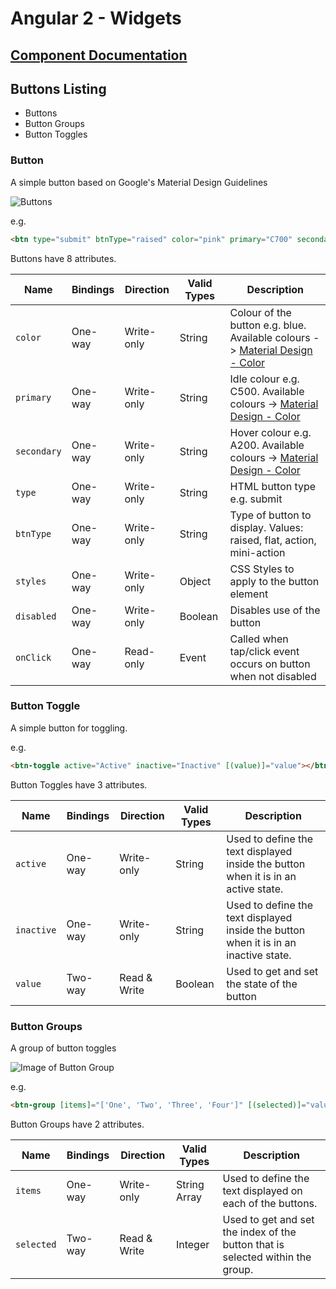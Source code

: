 
# Angular 2 - Widgets

## [Component Documentation](../README.md)

## Buttons Listing
- Buttons
- Button Groups
- Button Toggles

### Button

A simple button based on Google's Material Design Guidelines

![Buttons](https://cloud.githubusercontent.com/assets/20103948/22870737/266593c6-f1fe-11e6-8ec1-9015a817cae1.png)

e.g.
```html
<btn type="submit" btnType="raised" color="pink" primary="C700" secondary="A700" (onClick)="doSomething()"></btn>
```

Buttons have 8 attributes.

Name | Bindings | Direction | Valid Types | Description
-----|----------|-----------|-------------|------------
`color`| One-way | Write-only | String | Colour of the button e.g. blue. Available colours -> [Material Design - Color](https://material.io/guidelines/style/color)
`primary`| One-way | Write-only | String | Idle colour e.g. C500. Available colours -> [Material Design - Color](https://material.io/guidelines/style/color)
`secondary`| One-way | Write-only | String | Hover colour e.g. A200. Available colours -> [Material Design - Color](https://material.io/guidelines/style/color)
`type` | One-way | Write-only | String | HTML button type e.g. submit
`btnType` | One-way | Write-only | String | Type of button to display. Values: raised, flat, action, mini-action 
`styles` | One-way | Write-only | Object | CSS Styles to apply to the button element
`disabled` | One-way | Write-only | Boolean | Disables use of the button
`onClick` | One-way | Read-only | Event | Called when tap/click event occurs on button when not disabled

### Button Toggle

A simple button for toggling.

e.g.
```html
<btn-toggle active="Active" inactive="Inactive" [(value)]="value"></btn-toggle>
```

Button Toggles have 3 attributes.

Name | Bindings | Direction | Valid Types | Description
-----|----------|-----------|-------------|------------
`active`| One-way | Write-only | String | Used to define the text displayed inside the button when it is in an active state.
`inactive`| One-way | Write-only | String | Used to define the text displayed inside the button when it is in an inactive state.
`value`| Two-way | Read & Write | Boolean | Used to get and set the state of the button

### Button Groups

A group of button toggles

![Image of Button Group](https://cloud.githubusercontent.com/assets/20103948/17200830/e6144846-54cb-11e6-9c1a-214a15f5f7ad.png)

e.g.
```html
<btn-group [items]="['One', 'Two', 'Three', 'Four']" [(selected)]="value"></btn-group>
```

Button Groups have 2 attributes.

Name | Bindings | Direction | Valid Types | Description
-----|----------|-----------|-------------|------------
`items`| One-way | Write-only | String Array | Used to define the text displayed on each of the buttons.
`selected`| Two-way | Read & Write | Integer | Used to get and set the index of the button that is selected within the group.
